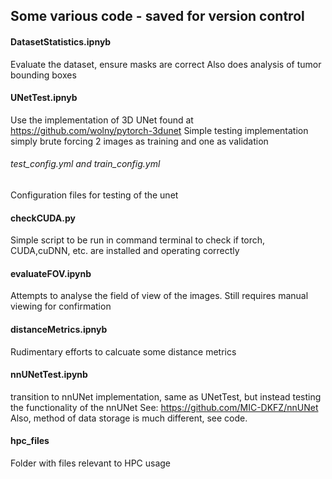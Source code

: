 ## **Some various code - saved for version control**

#### DatasetStatistics.ipnyb
Evaluate the dataset, ensure masks are correct
Also does analysis of tumor bounding boxes

#### UNetTest.ipnyb
Use the implementation of 3D UNet found at https://github.com/wolny/pytorch-3dunet
Simple testing implementation simply brute forcing 2 images as training and one as validation

###### test_config.yml and train_config.yml
Configuration files for testing of the unet

#### checkCUDA.py
Simple script to be run in command terminal to check if torch, CUDA,cuDNN, etc. are installed and operating correctly

#### evaluateFOV.ipynb
Attempts to analyse the field of view of the images. Still requires manual viewing for confirmation

#### distanceMetrics.ipnyb
Rudimentary efforts to calcuate some distance metrics

#### nnUNetTest.ipynb
transition to nnUNet implementation, same as UNetTest, but instead testing the functionality of the nnUNet
See: https://github.com/MIC-DKFZ/nnUNet
Also, method of data storage is much different, see code.

#### hpc_files
Folder with files relevant to HPC usage